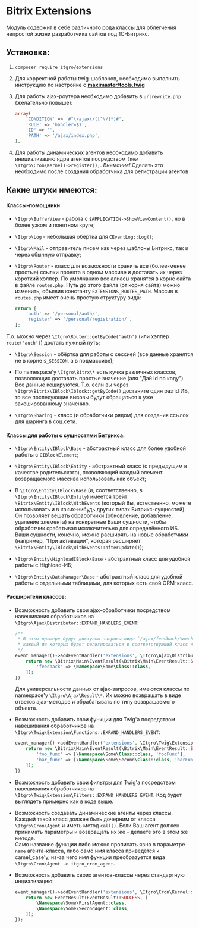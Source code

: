 # Bitrix Extensions

Модуль содержит в себе различного рода классы для облегчения непростой жизни разработчика сайтов под 1С-Битрикс.

## Установка:

1) `composer require itgro/extensions`

2) Для корректной работы twig-шаблонов, необходимо выполнить инструкцию по настройке с **[maximaster/tools.twig](https://github.com/maximaster/tools.twig/blob/master/docs/configuration.md)**

3) Для работы ajax-роутера необходимо добавить в `urlrewrite.php` (желательно повыше):
    ```php
    array(
        'CONDITION' => '#^\/ajax\/([^\/]*)#',
        'RULE' => 'handler=$1',
        'ID' => '',
        'PATH' => '/ajax/index.php',
    ),
    ```

4) Для работы динамических агентов необходимо добавить инициализацию ядра агентов посредством `(new \Itgro\Cron\Kernel)->register();`.
*Внимание!* Сделать это необходимо после создания обработчика для регистрации агентов

## Какие штуки имеются:

#### Классы-помощники:

* `\Itgro\BufferView` - работа с `$APPLICATION->ShowViewContent()`, но в более узком и понятном круге;

* `\Itgro\Log` - небольшая обёртка для `CEventLog::Log()`;

* `\Itgro\Mail` - отправитель писем как через шаблоны Битрикс, так и через обычную отправку;

* `\Itgro\Router` - класс для возможности хранить все (более-менее простые) ссылки проекта в одном массиве и доставать их через короткий хэлпер. По умолчанию все алиасы хранятся в корне сайта в файле `routes.php`. Путь до этого файла (от корня сайта) можно изменить, объявив константу `EXTENSIONS_ROUTES_PATH`. Массив в `routes.php` имеет очень простую структуру вида:
    ```php
    return [
        'auth' => '/personal/auth/',
        'register' => '/personal/registration/',
    ];
    ```
Т.о. можно через `\Itgro\Router::getByCode('auth')` (или хэлпер `route('auth')`) достать нужный путь;

* `\Itgro\Session` - обёртка для работы с сессией (все данные хранятся не в корне `$_SESSION`, а в подмассиве);

* По namespace'у `\Itgro\Bitrx\*` есть кучка различных классов, позволяющих доставать простые значение (аля "Дай id по коду").
<br>Все данные кешируются. Т.о. если вы через `\Itgro\Bitrix\IBlock\Iblock::getByCode()` достаните один раз id ИБ, то все последующие вызовы будут обращаться к уже закешированному значению.

* `\Itgro\Sharing` - класс (и обработчики рядом) для создания ссылок для шаринга в соц.сети.

#### Классы для работы с сущностями Битрикса:

* `\Itgro\Entity\IBlock\Base` - абстрактный класс для более удобной работы с `CIBlockElement`;

* `\Itgro\Entity\IBlock\Entity` - абстрактный класс (с предыдущим в качестве родительского), позволяющий каждый элемент возвращаемого массива использовать как объект;

* В `\Itgro\Entity\IBlock\Base` (и, соответственно, в `\Itgro\Entity\IBlock\Entity`) имеется трейт `\Bitrix\Entity\IBlock\WithEvents` (который Вы, естественно, можете использовать и в каких-нибудь других типах Битрикс-сущностей).
<br>Он позволяет вешать обработчики (обновление, добавление, удаление элемента) на конкретные Ваши сущности, чтобы обработчик срабатывал исключительно для определённого ИБ.
<br>Ваши сущности, конечно, можно расширять на новые обработчики (например, "При активации", которая расширяет `\Bitrix\Entity\IBlock\WithEvents::afterUpdate()`);

* `\Itgro\Entity\HighloadIBlock\Base` - абстрактный класс для удобной работы с Highload-ИБ;

* `\Itgro\Entity\DataManager\Base` - абстрактный класс для удобной работы с отдельными таблицами, для которых есть свой ORM-класс.

#### Расширители классов:

* Возможность добавить свои ajax-обработчики посредством навешивания обработчиков на `\Itgro\Ajax\Distributor::EXPAND_HANDLERS_EVENT`:
    ```php
    /**
     * В этом примере будут доступны запросы вида `/ajax/feedback/%method%/`,
     * каждый из которых будет делигироваться в соответствующий класс на соответствующий метод
     */
    event_manager()->addEventHandler('extensions', \Itgro\Ajax\Distributor::EXPAND_HANDLERS_EVENT, function (\Bitrix\Main\Event $event) {
        return new \Bitrix\Main\EventResult(\Bitrix\Main\EventResult::SUCCESS, [
            'feedback' => \Namespace\Some\Class::class,
        ]);
    })
    ```
    Для универсальности данных от ajax-запросов, имеются классы по namespace'у `\Itgro\Ajax\Result\*`. Их можно возвращать в виде ответов ajax-методов и обрабатывать по типу возвращаемого объекта.

* Возможность добавить свои функции для Twig'а посредством навешивания обработчиков на `\Itgro\Twig\Extension\Functions::EXPAND_HANDLERS_EVENT`:
    ```php
    event_manager()->addEventHandler('extensions', \Itgro\Twig\Extension\Functions::CREATE_HANDLERS_LIST_EVENT, function (\Bitrix\Main\Event $event) {
        return new \Bitrix\Main\EventResult(\Bitrix\Main\EventResult::SUCCESS, [
            'foo_func' => [\Namespace\Some\Class::class, 'fooFunc'],
            'bar_func' => [\Namespace\Some\Second\Class::class, 'barFunc'],
        ]);
    })
    ```

* Возможность добавить свои фильтры для Twig'а посредством навешивания обработчиков на `\Itgro\Twig\Extension\Filters::EXPAND_HANDLERS_EVENT`. Код будет выглядеть примерно как в коде выше.

* Возможность создавать динамические агенты через классы. Каждый такой класс должен быть дочерним от класса `\Itgro\Cron\Agent` и иметь метод `call()`. Если Ваш агент должен принимать параметры и возвращать их же - делаете это в этом же методе.<br>
Само название функции либо можно прописать явно в параметре `name` агента-класса, либо само имя класса приведётся к camel_case'у, из-за чего имя функции преобразуется вида `\Itgro\Cron\Agent -> itgro_cron_agent`.

* Возможность добавить своих агентов-классы через стандартную инциализацию:
    ```php
    event_manager()->addEventHandler('extensions', \Itgro\Cron\Kernel::EXPAND_HANDLERS_EVENT, function () {
        return new EventResult(EventResult::SUCCESS, [
            \Namespace\Some\FirstAgent::class,
            \Namespace\Some\SecondAgent::class,
        ]);
    });
    ```
